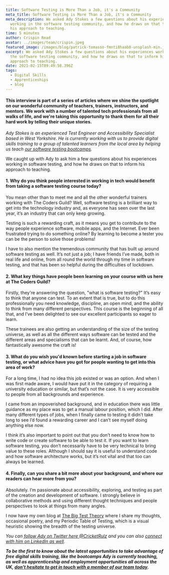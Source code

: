 ```yaml
---
title: Software Testing is More Than a Job, it's a Community
meta_title: Software Testing is More Than a Job, it's a Community
meta_description: We asked Ady Stokes a few questions about his experiences
  working in the software testing community, and how he draws on that to inform
  his approach to teaching.
time: 5 minutes
author: Crispin Read
avatar: ../images/team/crispin.jpeg
featured_image: /images/blog/patrick-tomasso-fmnti8haab8-unsplash-min.jpg
excerpt: We asked Ady Stokes a few questions about his experiences working in
  the software testing community, and how he draws on that to inform his
  approach to teaching.
date: 2021-02-15T09:49:58.396Z
tags:
  - Digital Skills
  - Apprenticeships
  - blog
---
```


#### This interview is part of a series of articles where we shine the spotlight on our wonderful community of teachers, trainers, instructors, and mentors. We work with a number of talented tech professionals from all walks of life, and we're taking this opportunity to thank them for all their hard work by telling their unique stories.

_Ady Stokes is an experienced Test Engineer and Accessibility Specialist based in West Yorkshire. He is currently working with us to provide digital skills training to a group of talented learners from the local area by helping us teach [our software testing bootcamps](https://thecodersguild.org.uk/blog/try-yourself-out-as-a-software-testing-professional/)._

We caught up with Ady to ask him a few questions about his experiences working in software testing, and how he draws on that to inform his approach to teaching.

#### 1. Why do you think people interested in working in tech would benefit from taking a software testing course today?

You mean other than to meet me and all the other wonderful trainers working with The Coders Guild? Well, software testing is a brilliant way to get into the technology industry and, as everyone has seen over the last year, it’s an industry that can only keep growing.

Testing is such a rewarding craft, as it means you get to contribute to the way people experience software, mobile apps, and the Internet. Ever been frustrated trying to do something online? By learning to become a tester you can be the person to solve those problems!

I have to also mention the tremendous community that has built up around software testing as well. It’s not just a job; I have friends I’ve made, both in real life and online, from all round the world through my time in software testing, and that has been so helpful during the difficulties of lockdown.

#### 2. What key things have people been learning on your course with us here at The Coders Guild?

Firstly, they're answering the question, "what is software testing?" It’s easy to think that anyone can test. To an extent that is true, but to do this professionally you need knowledge, discipline, an open mind, and the ability to think from many different perspectives. This course is the beginning of all that, and I’ve been delighted to see our excellent participants so eager to learn.

These trainees are also getting an understanding of the size of the testing universe, as well as all the different ways software can be tested and the different areas and specialisms that can be learnt. And, of course, how fantastically awesome the craft is!

#### 3. What do you wish you'd known before starting a job in software testing, or what advice have you got for people wanting to get into this area of work?

For a long time, I had no idea this job existed or was an option. And when I was first made aware, I would have put it in the category of requiring a university education or similar, but that’s not the case. It is very accessible to people from all backgrounds and experience.

I came from an impoverished background, and in education there was little guidance as my place was to get a manual labour position, which I did. After many different types of jobs, when I finally came to testing it didn’t take long to see I’d found a rewarding career and I can’t see myself doing anything else now.

I think it’s also important to point out that you don’t need to know how to write code or create software to be able to test it. If you want to learn software testing, you don’t necessarily have to be very technical to bring value to these roles. Although I should say it is useful to understand code and how software architecture works, but it’s not vital and that too can always be learned.

#### 4. Finally, can you share a bit more about your background, and where our readers can hear more from you?

Absolutely. I’m passionate about accessibility, exploring, and testing as part of the creation and development of software. I strongly believe in collaborative methods and using different thought techniques and people perspectives to look at things from many angles.

I now have my own blog at [The Big Test Theory](https://www.thebigtesttheory.com/) where I share my thoughts, occasional poetry, and my Periodic Table of Testing, which is a visual heuristic showing the breadth of the testing universe.

_You can [follow Ady on Twitter here @CricketRulz](https://twitter.com/CricketRulz) and you can also [connect with him on LinkedIn as well](https://www.linkedin.com/in/adystokes/)._

**_To be the first to know about the latest opportunities to take advantage of free digital skills training, like the bootcamps Ady is currently teaching, as well as apprenticeship and employment opportunities all across the UK, [don't hesitate to get in touch with a member of our team today](https://thecodersguild.org.uk/contact-us/)._**

